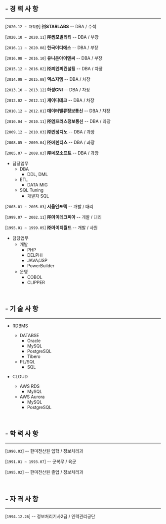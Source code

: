 ## - 경 력 사 항
- - -

[`2020.12 ~ 재직중`]        **㈜STARLABS**              -- DBA / 수석

[`2020.10 ~ 2020.11`]       **㈜썸모빌리티**            -- DBA / 부장

[`2016.11 ~ 2020.08`]       **한국이디에스**            -- DBA / 부장

[`2016.08 ~ 2016.10`]       **유니온아이엔씨**          -- DBA / 부장

[`2015.12 ~ 2016.02`]       **㈜피엔피컨설팅**          -- DBA / 차장

[`2014.08 ~ 2015.08`]       **엑스지엠**                -- DBA / 차장

[`2013.10 ~ 2013.12`]       **하성CNI**                 -- DBA / 차장

[`2012.02 ~ 2012.11`]       **케이디테크**              -- DBA / 차장

[`2010.12 ~ 2012.01`]       **데이터밸류정보통신**      -- DBA / 차장

[`2010.04 ~ 2010.11`]       **㈜엠프러스정보통신**      -- DBA / 과장

[`2009.12 ~ 2010.03`]       **㈜인성디노**              -- DBA / 과장

[`2008.05 ~ 2009.04`]       **㈜에센티스**              -- DBA / 과장

[`2005.07 ~ 2008.03`]       **㈜네모소프트**            -- DBA / 과장

* 담당업무
  - DBA
    + DDL, DML
  - ETL
    + DATA MIG
  - SQL Tuning
    + 개발자 SQL

[`2003.01 ~ 2005.03`]       **서울인포텍**              -- 개발 / 대리

[`1999.07 ~ 2002.11`]       **㈜아이테크피아**          -- 개발 / 대리

[`1995.01 ~ 1999.05`]       **㈜아이티월드**            -- 개발 / 사원

* 담당업무
  - 개발
    + PHP
    + DELPHI
    + JAVA/JSP
    + PowerBuilder
  - 운영
    + COBOL
    + CLIPPER

<br>

## - 기 술 사 항
- - -

* RDBMS
  - DATABSE
    + Oracle
    + MySQL
    + PostgreSQL
    + Tibero
  - PL/SQL
    + SQL

* CLOUD
  - AWS RDS
    + MySQL
  - AWS Aurora
    + MySQL
    + PostgreSQL

<br>

## - 학 력 사 항
- - -

[`1990.03`]                 -- 한미전산원 입학 / 정보처리과

[`1991.01 ~ 1993.07`]       -- 군복무 / 육군

[`1995.02`]                 -- 한미전산원 졸업 / 정보처리과

<br>

## - 자 격 사 항
- - -

[`1994.12.26`]              -- 정보처리기사2급 / 인력관리공단
